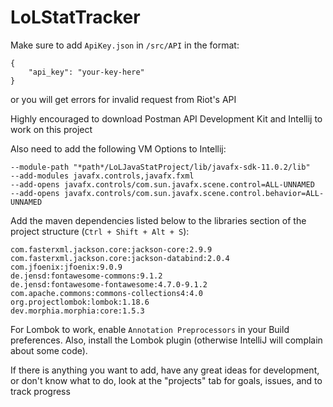 # LoLStatTracker

Make sure to add `ApiKey.json` in `/src/API` in the format:<br>
```
{
    "api_key": "your-key-here"
}
```
or you will get errors for invalid request from Riot's API<br>

Highly encouraged to download Postman API Development Kit and Intellij to work on this project

Also need to add the following VM Options to Intellij:<br>
```
--module-path "*path*/LoLJavaStatProject/lib/javafx-sdk-11.0.2/lib" 
--add-modules javafx.controls,javafx.fxml 
--add-opens javafx.controls/com.sun.javafx.scene.control=ALL-UNNAMED
--add-opens javafx.controls/com.sun.javafx.scene.control.behavior=ALL-UNNAMED
```

Add the maven dependencies listed below to the libraries section of the project structure (`Ctrl + Shift + Alt + S`):<br>
```
com.fasterxml.jackson.core:jackson-core:2.9.9
com.fasterxml.jackson.core:jackson-databind:2.0.4
com.jfoenix:jfoenix:9.0.9
de.jensd:fontawesome-commons:9.1.2
de.jensd:fontawesome-fontawesome:4.7.0-9.1.2
com.apache.commons:commons-collections4:4.0
org.projectlombok:lombok:1.18.6
dev.morphia.morphia:core:1.5.3
```

For Lombok to work, enable `Annotation Preprocessors` in your Build preferences. Also, install the Lombok plugin (otherwise IntelliJ will complain about some code).

If there is anything you want to add, have any great ideas for development, or don't know what to do,
look at the "projects" tab for goals, issues, and to track progress